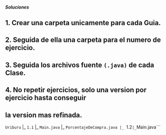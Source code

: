 ##### Soluciones
## 1. Crear una carpeta unicamente para cada Guia.
## 2. Seguida de ella una carpeta para el numero de ejercicio.
## 3. Seguida los archivos fuente ```(.java)``` de cada Clase.
## 4. No repetir ejercicios, solo una version por ejercicio hasta conseguir
## la version mas refinada.

```Uriburu```
|_ ```1.1```
   |_ ```Main.java```
   |_ ```PorcentajeDeCompra.java
|_ ```1.2```
   |_ ```Main.java```
   
